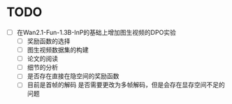 # TODO

- [ ] 在Wan2.1-Fun-1.3B-InP的基础上增加图生视频的DPO实验
    - [ ] 奖励函数的选择
    - [ ] 图生视频数据集的构建
    - [ ] 论文的阅读
    - [ ] 细节的分析
    - [ ] 是否存在直接在隐空间的奖励函数
    - [ ] 目前是首帧的解码 是否需要更改为多帧解码，但是会存在显存空间不足的问题